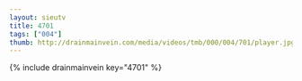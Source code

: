 ```yaml
--- 
layout: sieutv
title: 4701
tags: ["004"]
thumb: http://drainmainvein.com/media/videos/tmb/000/004/701/player.jpg
---
```

{% include drainmainvein key="4701" %} 
